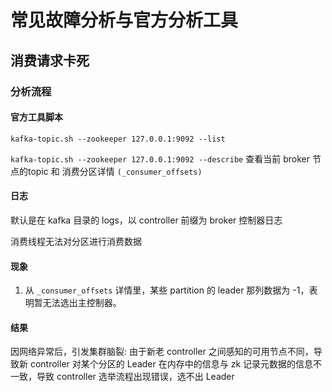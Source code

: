 # 常见故障分析与官方分析工具

## 消费请求卡死

### 分析流程

#### 官方工具脚本

`kafka-topic.sh --zookeeper 127.0.0.1:9092 --list`

`kafka-topic.sh --zookeeper 127.0.0.1:9092 --describe` 查看当前 broker 节点的topic 和 消费分区详情 `(_consumer_offsets)`

#### 日志

默认是在 kafka 目录的 logs，以 controller 前缀为 broker 控制器日志

消费线程无法对分区进行消费数据

#### 现象

1. 从 `_consumer_offsets` 详情里，某些 partition 的 leader 那列数据为 -1，表明暂无法选出主控制器。

#### 结果

因网络异常后，引发集群脑裂: 由于新老 controller 之间感知的可用节点不同，导致新 controller 对某个分区的 Leader 在内存中的信息与 zk 记录元数据的信息不一致，导致 controller 选举流程出现错误，选不出 Leader

